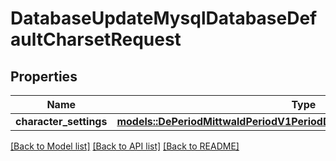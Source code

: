 # DatabaseUpdateMysqlDatabaseDefaultCharsetRequest

## Properties

Name | Type | Description | Notes
------------ | ------------- | ------------- | -------------
**character_settings** | [**models::DePeriodMittwaldPeriodV1PeriodDatabasePeriodCharacterSettings**](de.mittwald.v1.database.characterSettings.md) |  | 

[[Back to Model list]](../README.md#documentation-for-models) [[Back to API list]](../README.md#documentation-for-api-endpoints) [[Back to README]](../README.md)


